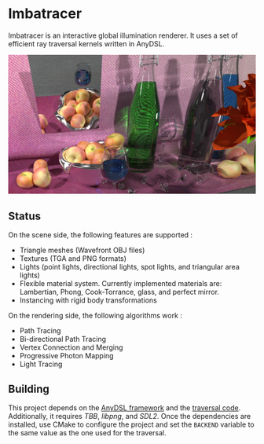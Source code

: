 # Imbatracer

Imbatracer is an interactive global illumination renderer. It uses a set of efficient ray traversal kernels written in AnyDSL.

![alt text](test/references/ref_still_life.png)

## Status

On the scene side, the following features are supported :

* Triangle meshes (Wavefront OBJ files)
* Textures (TGA and PNG formats)
* Lights (point lights, directional lights, spot lights, and triangular area lights)
* Flexible material system. Currently implemented materials are: Lambertian, Phong, Cook-Torrance, glass, and perfect mirror.
* Instancing with rigid body transformations

On the rendering side, the following algorithms work :

* Path Tracing
* Bi-directional Path Tracing
* Vertex Connection and Merging
* Progressive Photon Mapping
* Light Tracing

## Building

This project depends on the [AnyDSL framework](https://github.com/AnyDSL/anydsl) and the [traversal code](https://github.com/AnyDSL/traversal). Additionally, it requires _TBB_, _libpng_, and _SDL2_.
Once the dependencies are installed, use CMake to configure the project and set the `BACKEND` variable to the same value as the one used for the traversal.
